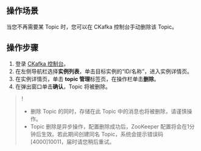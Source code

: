 ## 操作场景

当您不再需要某 Topic 时，您可以在 CKafka 控制台手动删除该 Topic。

## 操作步骤

1. 登录 [CKafka 控制台](https://console.cloud.tencent.com/ckafka)。
2. 在左侧导航栏选择**实例列表**，单击目标实例的“ID/名称”，进入实例详情页。
3. 在实例详情页，单击 **topic 管理**标签页，在操作栏单击**删除**。
4. 在弹出窗口单击**确认**，Topic 将被删除。


> !
> - 删除 Topic 的同时，存储在此 Topic 中的消息也将被删除，请谨慎操作。
> - Topic 删除是异步操作，配置删除成功后，ZooKeeper 配置将会在1分钟后生效。若此期间创建同名 Topic，系统会提示错误码 [4000]10011，届时请您稍后重试。
